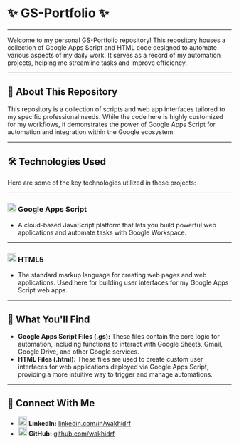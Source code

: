 # ✨ GS-Portfolio ✨

---

Welcome to my personal GS-Portfolio repository! This repository houses a collection of Google Apps Script and HTML code designed to automate various aspects of my daily work. It serves as a record of my automation projects, helping me streamline tasks and improve efficiency.

---

## 🚀 About This Repository

This repository is a collection of scripts and web app interfaces tailored to my specific professional needs. While the code here is highly customized for my workflows, it demonstrates the power of Google Apps Script for automation and integration within the Google ecosystem.

---

## 🛠️ Technologies Used

Here are some of the key technologies utilized in these projects:

---

### <img src="https://storage.googleapis.com/gweb-workspace-assets/uploads/7uffzv9dk4sn-3MG3mFcK1L7h5YD0Cgq36v-07b7abd2909e1389a54962bd6c3c99ed-AppsScript-title-logo.svg" alt="Google Apps Script Icon" width="20" height="20"/> Google Apps Script</span>
* A cloud-based JavaScript platform that lets you build powerful web applications and automate tasks with Google Workspace.

---

### <img src="https://cdn.jsdelivr.net/gh/devicons/devicon/icons/html5/html5-original.svg" alt="HTML5 Icon" width="20" height="20"/> HTML5</span>
* The standard markup language for creating web pages and web applications. Used here for building user interfaces for my Google Apps Script web apps.

---

## 📂 What You'll Find

* **Google Apps Script Files (.gs):** These files contain the core logic for automation, including functions to interact with Google Sheets, Gmail, Google Drive, and other Google services.
* **HTML Files (.html):** These files are used to create custom user interfaces for web applications deployed via Google Apps Script, providing a more intuitive way to trigger and manage automations.

---

## 🔗 Connect With Me

* <img src="https://cdn.jsdelivr.net/npm/simple-icons@v11/icons/linkedin.svg" alt="LinkedIn Icon" width="20" height="20"/> **LinkedIn:** [linkedin.com/in/wakhidrf](https://www.linkedin.com/in/wakhidrf)
* <img src="https://cdn.jsdelivr.net/npm/simple-icons@v11/icons/github.svg" alt="GitHub Icon" width="20" height="20"/> **GitHub:** [github.com/wakhidrf](https://github.com/wakhidrf)